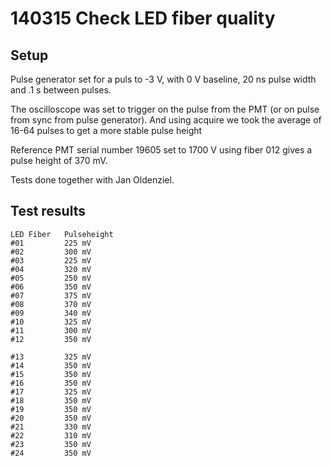 # 140315 Check LED fiber quality

Setup
-----

Pulse generator set for a puls to -3 V, with 0 V baseline, 20 ns pulse
width and .1 s between pulses.

The oscilloscope was set to trigger on the pulse from the PMT (or on
pulse from sync from pulse generator). And using acquire we took the
average of 16-64 pulses to get a more stable pulse height

Reference PMT serial number 19605 set to 1700 V using fiber 012 gives a
pulse height of 370 mV.

Tests done together with Jan Oldenziel.


Test results
------------

    LED Fiber   Pulseheight
    #01         225 mV
    #02         300 mV
    #03         225 mV
    #04         320 mV
    #05         250 mV
    #06         350 mV
    #07         375 mV
    #08         370 mV
    #09         340 mV
    #10         325 mV
    #11         300 mV
    #12         350 mV

    #13         325 mV
    #14         350 mV
    #15         350 mV
    #16         350 mV
    #17         325 mV
    #18         350 mV
    #19         350 mV
    #20         350 mV
    #21         330 mV
    #22         310 mV
    #23         350 mV
    #24         350 mV
